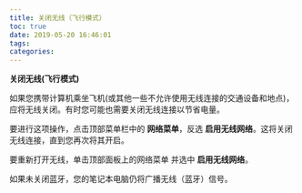 ```yaml
---
title: 关闭无线（飞行模式）
toc: true
date: 2019-05-20 16:46:01
tags:
categories:
---
```




**关闭无线(飞行模式)**

如果您携带计算机乘坐飞机(或其他一些不允许使用无线连接的交通设备和地点)，应将无线关闭。有时您可能也需要关闭无线连接以节省电量。

要进行这项操作，点击顶部菜单栏中的 **网络菜单**，反选 **启用无线网络**。这将关闭无线连接，直到您再次将其开启。

要重新打开无线，单击顶部面板上的网络菜单 并选中 **启用无线网络**。

如果未关闭蓝牙，您的笔记本电脑仍将广播无线（蓝牙）信号。

